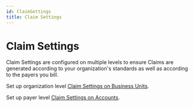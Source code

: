 ```yaml
---
id: ClaimSettings
title: Claim Settings
---
```


# Claim Settings

Claim Settings are configured on multiple levels to ensure Claims are generated according to your organization's standards as well as according to the payers you bill.

Set up organization level [Claim Settings on Business Units](../AdminSetup/BusinessUnit.md/#claim-settings).

Set up payer level [Claim Settings on Accounts](../AdminSetup/Account.md/#claim-settings).